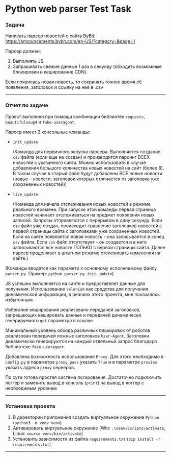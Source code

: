 # Python web parser Test Task

### Задача

Написать парсер новостей c сайта ByBit: https://announcements.bybit.com/en-US/?category=&page=1

Парсер должен:
1. Выполнять JS
2. Запрашивать свежие данные 1 раз в секунду (обходить возможные блокировки и кеширование CDN). 

Если появилась новая новость, то сохранять точное время её появления, заголовок и ссылку на неё в .csv

_________

### Отчет по задаче

Проект выполнен при помощи комбинации библиотек `requests`, `beautifulsoup4` и `fake-useragent`.

Парсер имеет 2 консольные команды:

- `init_update`

  (Команда для первичного запуска парсера. Выполняется создание `csv` файла 
(если еще не создан) и производится парсинг ВСЕХ новостей с указанного сайта.
Можно использовать в случае добавления большого количества новых новостей на сайт
(более 8). В таком случае в старый файл будут добавлены ВСЕ новые новости
(новые - новости, заголовок которых отличается от заголовка уже сохраненных новостей))
- `live_update`

  (Команда для начала отслеживания новых новостей в режиме реального времени. 
При запуске этой команды первая страница новостей начинает
отслеживаться на предмет появления новых записей.
Запросы отправляются с перерывом в одну секунду. Если `csv` файл уже создан, происходит
сравнение заголовков новостей с первой страницы сайта с заголовками уже сохраненных
новостей. Если на сайте появляется новая новость - она записывается в конец `csv` файла.
Если `csv` файл отсутствует - он создается и в него записываются все новосте ТОЛЬКО с
первой страницы сайта. Далее парсер продолжает в штатном режиме отслеживать изменения на сайте.)

(Команды вводятся как параметр к основному исполняемому файлу `parser.py`. 
Пример: `python parser.py init_update`)

JS успешно выполняется на сайте и предоставляет данные для получения. 
Использование `selenium` как средства для получения динамической информации,
в реалиях этого проекта, мне показалось избыточным.

Избегание кеширования реализовано передачей заголовков,
запрещающих кешировать данные и передачей динамически генерируемого `get`
параметра в ссылке.

Минимальный уровень обхода различных блокировок от роботов реализован
передачей ложных заголовков `User-Agent`. Заголовки динамически генерируются на каждый
отдельный запрос благодаря библиотеке `fake-useragent`.

Добавлена возможность использования `Proxy`. Для этого необходимо в
`config.py` в параметре `proxy_pass` указать `True` и в параметре
`proxies` указать адреса `proxy` серверов.

По сути готова простая система логирования. Достаточно подключить логгер и заменить вывод в консоль (`print`)
на вывод в логгер с необходимым уровнем

_________

### Установка проекта

1) В директории приложения создать виртуальное окружение `Python` (`python3 -m venv venv`)
2) Активировать виртуальное окружение (Win: `.\venv\Scripts\activate`, Linux: `source venv/bin/activate`)
3) Установить зависимости из файла `requirements.txt` (`pip install -r requirements.txt`)

_________

